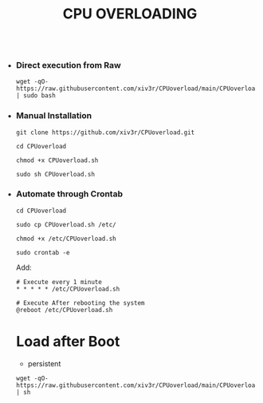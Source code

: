 # <h1 align="center"> CPU OVERLOADING
<br><br>



- ### Direct execution from Raw

      wget -qO- https://raw.githubusercontent.com/xiv3r/CPUoverload/main/CPUoverload.sh | sudo bash


- ### Manual Installation

      git clone https://github.com/xiv3r/CPUoverload.git

      cd CPUoverload

      chmod +x CPUoverload.sh
   
      sudo sh CPUoverload.sh


- ### Automate through Crontab

      cd CPUoverload
  
      sudo cp CPUoverload.sh /etc/

      chmod +x /etc/CPUoverload.sh

      sudo crontab -e

  Add:
  
      # Execute every 1 minute
      * * * * * /etc/CPUoverload.sh

      # Execute After rebooting the system
      @reboot /etc/CPUoverload.sh

  # Load after Boot
     * persistent

      wget -qO- https://raw.githubusercontent.com/xiv3r/CPUoverload/main/CPUoverload.sh | sh
